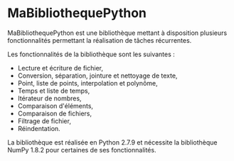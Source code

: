 # MaBibliothequePython

MaBibliothequePython est une bibliothèque mettant à disposition plusieurs fonctionnalités permettant la réalisation de tâches récurrentes.

Les fonctionnalités de la bibliothèque sont les suivantes :

 - Lecture et écriture de fichier,
 - Conversion, séparation, jointure et nettoyage de texte,
 - Point, liste de points, interpolation et polynôme,
 - Temps et liste de temps,
 - Itérateur de nombres,
 - Comparaison d'éléments,
 - Comparaison de fichiers,
 - Filtrage de fichier,
 - Réindentation.

La bibliothèque est réalisée en Python 2.7.9 et nécessite la bibliothèque NumPy 1.8.2 pour certaines de ses fonctionnalités.
